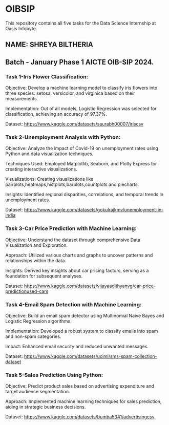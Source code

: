 # OIBSIP
This repository contains all five tasks for the Data Science Internship at Oasis Infobyte.

## NAME: SHREYA BILTHERIA

## Batch - January Phase 1 AICTE OIB-SIP 2024.

### Task 1-Iris Flower Classification:

Objective: Develop a machine learning model to classify iris flowers into three species: setosa, versicolor, and virginica based on their measurements.

Implementation: Out of all models, Logistic Regression was selected for classification, achieving an accuracy of 97.37%.

Dataset: https://www.kaggle.com/datasets/saurabh00007/iriscsv

### Task 2-Unemployment Analysis with Python:

Objective: Analyze the impact of Covid-19 on unemployment rates using Python and data visualization techniques.

Techniques Used: Employed Matplotlib, Seaborn, and Plotly Express for creating interactive visualizations.

Visualizations: Creating visualizations like pairplots,heatmaps,histplots,barplots,countplots and piecharts.

Insights: Identified regional disparities, correlations, and temporal trends in unemployment rates.

Dataset: https://www.kaggle.com/datasets/gokulrajkmv/unemployment-in-india

### Task 3-Car Price Prediction with Machine Learning:

Objective: Understand the dataset through comprehensive Data Visualization and Exploration.

Approach: Utilized various charts and graphs to uncover patterns and relationships within the data.

Insights: Derived key insights about car pricing factors, serving as a foundation for subsequent analyses.

Dataset: https://www.kaggle.com/datasets/vijayaadithyanvg/car-price-predictionused-cars

### Task 4-Email Spam Detection with Machine Learning:

Objective: Build an email spam detector using Multinomial Naive Bayes and Logistic Regression algorithms.

Implementation: Developed a robust system to classify emails into spam and non-spam categories.

Impact: Enhanced email security and reduced unwanted messages.

Dataset: https://www.kaggle.com/datasets/uciml/sms-spam-collection-dataset

### Task 5-Sales Prediction Using Python:

Objective: Predict product sales based on advertising expenditure and target audience segmentation.

Approach: Implemented machine learning techniques for sales prediction, aiding in strategic business decisions.

Dataset: https://www.kaggle.com/datasets/bumba5341/advertisingcsv

